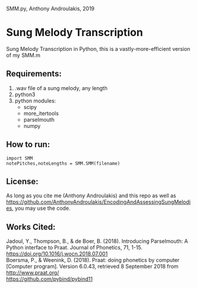 SMM.py, Anthony Androulakis, 2019
# Sung Melody Transcription
Sung Melody Transcription in Python, this is a vastly-more-efficient version of my SMM.m

## Requirements:
1) .wav file of a sung melody, any length
2) python3
3) python modules:
    - scipy
    - more_itertools
    - parselmouth
    - numpy

## How to run:
`import SMM`       
`notePitches,noteLengths = SMM.SMM(filename)`

## License:
As long as you cite me (Anthony Androulakis) and this repo as well as https://github.com/AnthonyAndroulakis/EncodingAndAssessingSungMelodies, you may use the code.

## Works Cited:
Jadoul, Y., Thompson, B., & de Boer, B. (2018). Introducing Parselmouth: A Python interface to Praat. Journal of Phonetics, 71, 1-15. https://doi.org/10.1016/j.wocn.2018.07.001     
Boersma, P., & Weenink, D. (2018). Praat: doing phonetics by computer [Computer program]. Version 6.0.43, retrieved 8 September 2018 from http://www.praat.org/     
https://github.com/pybind/pybind11
